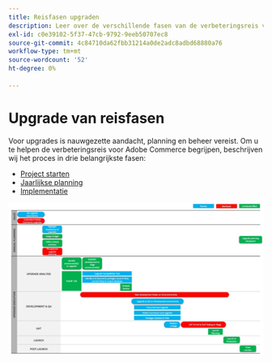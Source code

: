 ```yaml
---
title: Reisfasen upgraden
description: Leer over de verschillende fasen van de verbeteringsreis voor Adobe Commerce projecten.
exl-id: c0e39102-5f37-47cb-9792-9eeb50707ec8
source-git-commit: 4c84710da62fbb31214a0de2adc8adbd68880a76
workflow-type: tm+mt
source-wordcount: '52'
ht-degree: 0%

---
```


# Upgrade van reisfasen

Voor upgrades is nauwgezette aandacht, planning en beheer vereist. Om u te helpen de verbeteringsreis voor Adobe Commerce begrijpen, beschrijven wij het proces in drie belangrijkste fasen:

- [Project starten](project-launch.md)
- [Jaarlijkse planning](annual-planning.md)
- [Implementatie](implementation.md)

![ de reisfasen van de Verbetering ](../../assets/upgrade-guide/upgrade-journey-phases.svg)
